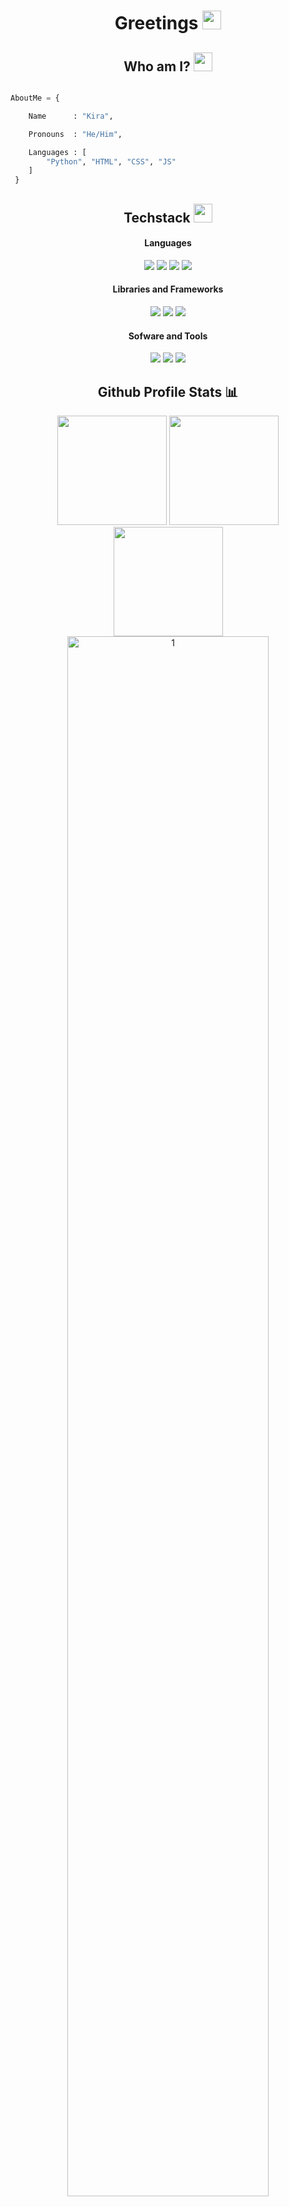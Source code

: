 <h1 align="center"> Greetings <img src="https://cdn.discordapp.com/emojis/886788754403119114.png?size=100" width="30px"></h1>

<h2 align="center"> Who am I? <img src="https://cdn.discordapp.com/emojis/886788755191652432.png?size=100" width="30px"></h2>

```python

AboutMe = {

    Name      : "Kira",

    Pronouns  : "He/Him",

    Languages : [
        "Python", "HTML", "CSS", "JS"
    ]
 }
 ```


<div align="center">
    <h2>Techstack <img src="https://cdn.discordapp.com/emojis/886120813969956875.png?size=100" width="30px"></h2>
    <h4>Languages</h4>
    <img src="https://img.shields.io/badge/-python-ffd43b?style=for-the-badge&labelColor=306998&logo=python&logoColor=white">
    <img src="https://img.shields.io/badge/-html 5-orange?style=for-the-badge&labelColor=orange&logo=html5&logoColor=white">
    <img src="https://img.shields.io/badge/-css 3-blue?style=for-the-badge&labelColor=blue&logo=css3&logoColor=white"</h2>
    <img src="https://img.shields.io/badge/-javascript-F0DB4F?style=for-the-badge&labelColor=F0DB4F&logo=javascript&logoColor=black">
    <h4>Libraries and Frameworks</h4>
    <img src="https://img.shields.io/badge/-discord.py-7289da?style=for-the-badge&labelColor=7289da&logo=discord&logoColor=white">
    <img src="https://img.shields.io/badge/-firebase-black?style=for-the-badge&labelColor=black&logo=firebase&logoColor=ffa611" >
    <img src="https://camo.githubusercontent.com/e263934e2ca58b1813bb30e40796d5a3f8e6f289a8b821141b59d2a446087055/68747470733a2f2f696d672e736869656c64732e696f2f62616467652f2d626f6f7473747261702d3630324335303f7374796c653d666f722d7468652d6261646765266c6162656c436f6c6f723d363032433530266c6f676f3d626f6f747374726170266c6f676f436f6c6f723d7768697465">
    <h4>Sofware and Tools</h4>
    <img src="https://img.shields.io/badge/-git-orange?style=for-the-badge&labelColor=orange&logo=git&logoColor=black">
    <img src="https://img.shields.io/badge/-github-whitesmoke?style=for-the-badge&labelColor=whitesmoke&logo=github&logoColor=black">
     <img src="https://img.shields.io/badge/-vs code-2c2f33?style=for-the-badge&labelColor=2c2f33&logo=visualstudiocode&logoColor=blue">
</div>
<div align="center">
    <h2>Github Profile Stats 📊</h2>
    <img src="https://github-readme-stats.vercel.app/api/top-langs/?username=Kira272921&show_icons=true&title_color=fff&icon_color=79ff97&text_color=9f9f9f&bg_color=151515&count_private=true&layout=compact&hide_border=true" height="175px">
    <img src="https://github-readme-stats.vercel.app/api?username=Kira272921&show_icons=true&title_color=fff&icon_color=79ff97&text_color=9f9f9f&bg_color=151515&count_private=true&hide_border=true" height="175px">
    <img src="https://github-readme-streak-stats.herokuapp.com/?user=Kira272921&show_icons=true&hide_border=true&theme=dark" height="175px">
    <img src="https://github-profile-summary-cards.vercel.app/api/cards/profile-details?username=Kira272921&theme=monokai" display=block width=80% height=auto alt="1" >
    <h2>Github Trophies <img src="https://cdn.discordapp.com/emojis/866705355684577290.png?v=1" width="30px"></h2>
    <img src="https://github-profile-trophy.vercel.app/?username=Kira272921&theme=onedark&no-frame=true&no-bg=true&theme=discord">
    <img src="https://github.com/Kira272921/Kira272921/blob/output/github-contribution-grid-snake.gif">
</div>
<div align=center>
<h2>Social media links</h2>
  
[![Discord](https://img.shields.io/badge/-DISCORD-informational?style=for-the-badge&logo=discord&logoColor=23272a&color=7289da)](https://discord.gg/4EDmwmzXzN)
</div>
<div align="right">

    

![](https://komarev.com/ghpvc/?username=Kira272921&style=flat-square&color=7289da)

    

</div>
